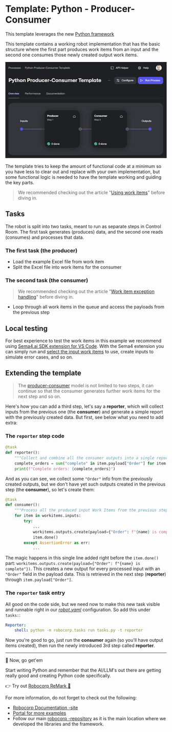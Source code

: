# Template: Python - Producer-Consumer

This template leverages the new [Python framework](https://github.com/robocorp/robocorp)

This template contains a working robot implementation that has the basic structure where the first part produces work items from an input and the second one consumes those newly created output work items.

![process.png](./docs/process.png)

The template tries to keep the amount of functional code at a minimum so you have less to clear out and replace with your own implementation, but some functional logic is needed to have the template working and guiding the key parts.

> We recommended checking out the article "[Using work items](https://robocorp.com/docs-robot-framework/development-guide/control-room/work-items)" before diving in.

## Tasks

The robot is split into two tasks, meant to run as separate steps in Control Room. The first task generates (produces) data, and the second one reads (consumes) and processes that data.

### The first task (the producer)

- Load the example Excel file from work item
- Split the Excel file into work items for the consumer

### The second task (the consumer)

> We recommended checking out the article "[Work item exception handling](https://robocorp.com/docs-robot-framework/development-guide/control-room/work-items#work-item-exception-handling)" before diving in.

- Loop through all work items in the queue and access the payloads from the previous step

## Local testing

For best experience to test the work items in this example we recommend using [Sema4.ai SDK extension for VS Code](https://robocorp.com/docs/visual-studio-code/extension-features). With the Sema4 extension you can simply run and [select the input work items](https://robocorp.com/docs/visual-studio-code/extension-features#using-work-items) to use, create inputs to simulate error cases, and so on.

## Extending the template

> The [producer-consumer](https://en.wikipedia.org/wiki/Producer%E2%80%93consumer_problem) model is not limited to two steps, it can continue so that the consumer generates further work items for the next step and so on.

Here's how you can add a third step, let's say a **reporter**, which will collect inputs from the previous one (the **consumer**) and generate a simple report with the previously created data. But first, see below what you need to add extra:

### The `reporter` step code

```python
@task
def reporter():
    """Collect and combine all the consumer outputs into a single report."""
    complete_orders = sum("complete" in item.payload["Order"] for item in workitems.inputs)
    print(f"Complete orders: {complete_orders}")
```

And as you can see, we collect some `"Order"` info from the previously created outputs, but we don't have yet such outputs created in the previous step (the **consumer**), so let's create them:

```python
@task
def consumer():
    """Process all the produced input Work Items from the previous step."""
    for item in workitems.inputs:
        try:
            ...
            workitems.outputs.create(payload={"Order": f"{name} is complete"})
            item.done()
        except AssertionError as err:
            ...
```

The magic happens in this single line added right before the `item.done()` part: `workitems.outputs.create(payload={"Order": f"{name} is complete"})`. This creates a new output for every processed input with an `"Order"` field in the payload data. This is retrieved in the next step (**reporter**) through `item.payload["Order"]`.

### The `reporter` task entry

All good on the code side, but we need now to make this new task visible and runnable right in our [*robot.yaml*](./robot.yaml) configuration. So add this under `tasks:`:

```yaml
Reporter:
    shell: python -m robocorp.tasks run tasks.py -t reporter
```

Now you're good to go, just run the **consumer** again (so you'll have output items created), then run the newly introduced 3rd step called **reporter**.

----

🚀 Now, go get'em

Start writing Python and remember that the AI/LLM's out there are getting really good and creating Python code specifically.

👉 Try out [Robocorp ReMark 💬](https://chat.robocorp.com)

For more information, do not forget to check out the following:

- [Robocorp Documentation -site](https://robocorp.com/docs)
- [Portal for more examples](https://robocorp.com/portal)
- Follow our main [robocorp -repository](https://github.com/robocorp/robocorp) as it is the main location where we developed the libraries and the framework.
